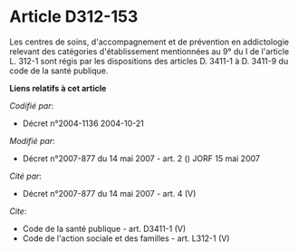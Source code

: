 # Article D312-153

Les centres de soins, d'accompagnement et de prévention en addictologie relevant des catégories d'établissement mentionnées
au 9° du I de l'article L. 312-1 sont régis par les dispositions des articles D. 3411-1 à D. 3411-9 du code de la santé
publique.

**Liens relatifs à cet article**

_Codifié par_:

  - Décret n°2004-1136 2004-10-21

_Modifié par_:

  - Décret n°2007-877 du 14 mai 2007 - art. 2 () JORF 15 mai 2007

_Cité par_:

  - Décret n°2007-877 du 14 mai 2007 - art. 4 (V)

_Cite_:

  - Code de la santé publique - art. D3411-1 (V)
  - Code de l'action sociale et des familles - art. L312-1 (V)

